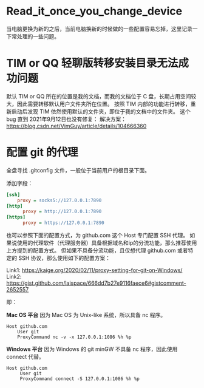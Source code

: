 # Read_it_once_you_change_device

当电脑更换为新的之后，当前电脑换新的时候做的一些配置容易忘掉，这里记录一下常处理的一些问题。

# TIM or QQ 轻聊版转移安装目录无法成功问题
默认 TIM or QQ 所在的位置是我的文档，而我的文档位于 C 盘，长期占用空间较大，因此需要转移默认用户文件夹所在位置。
按照 TIM 内部的功能进行转移，重新启动后发现 TIM 依然使用默认的文件夹，即位于我的文档中的文件夹。
这个 bug 直到 2021年9月12日也没有修复：
解决方案：https://blog.csdn.net/VimGuy/article/details/104666360

# 配置 git 的代理

全盘寻找 .gitconfig 文件，一般位于当前用户的根目录下面。

添加字段：
```ini
[ssh]
    proxy = socks5://127.0.0.1:7890
[http]
	  proxy = http://127.0.0.1:7890
[https]
	  proxy = https://127.0.0.1:7890
```

也可以参照下面的配置方式，为 github.com 这个 Host 专门配置 SSH 代理。
如果说使用的代理软件（代理服务器）具备根据域名和ip的分流功能，那么推荐使用上方提到的配置方式。
但如果不具备分流功能，且仅想代理 github.com 或者特定的 SSH 协议，那么使用如下的配置方案：

Link1: https://kaige.org/2020/02/11/proxy-setting-for-git-on-Windows/ 
Link2: https://gist.github.com/laispace/666dd7b27e9116faece6#gistcomment-2652557

即：

**Mac OS 平台**
因为 Mac OS 为 Unix-like 系统，所以具备 nc 程序。
```gitconfig
Host github.com
    User git
    ProxyCommand nc -v -x 127.0.0.1:1086 %h %p
```
**Windows 平台**
因为 Windows 的 git minGW 不具备 nc 程序，因此使用 connect 代替。
```gitconfig
Host github.com
     User git
     ProxyCommand connect -S 127.0.0.1:1086 %h %p
```
